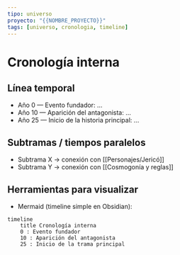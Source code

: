 ```yaml
---
tipo: universo
proyecto: "{{NOMBRE_PROYECTO}}"
tags: [universo, cronologia, timeline]
---
```


# Cronología interna

## Línea temporal
- Año 0 — Evento fundador: …
- Año 10 — Aparición del antagonista: …
- Año 25 — Inicio de la historia principal: …

## Subtramas / tiempos paralelos
- Subtrama X → conexión con [[Personajes/Jericó]]
- Subtrama Y → conexión con [[Cosmogonía y reglas]]

## Herramientas para visualizar
- Mermaid (timeline simple en Obsidian):

```mermaid
timeline
    title Cronología interna
    0 : Evento fundador
    10 : Aparición del antagonista
    25 : Inicio de la trama principal
